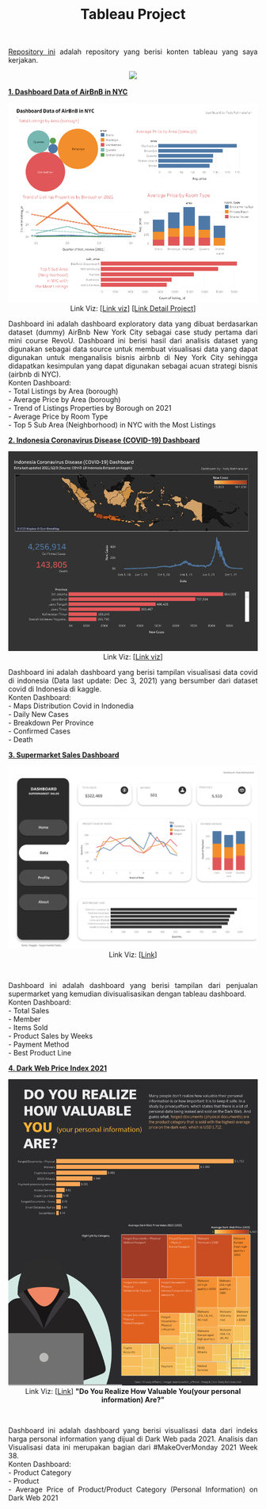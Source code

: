 <br />

<p align="center">
  <b><h1 align="center">Tableau Project</h1></b>
</p>

<br />

<p align="justify">
  <a href="https://github.com/fedyrahmatullah/Tableau/">Repository ini</a> adalah repository yang berisi konten tableau yang saya kerjakan.
</p>

<p align="center">
  <a href='https://public.tableau.com/app/profile/fedy.rahmatullah'><img src="https://avatars.githubusercontent.com/u/828667?s=200&v=4"></a>
</p>

<p align="justify">
  <b><a href="https://github.com/fedyrahmatullah/Dashboard-Data-of-NYC-Airbnb">1. Dashboard Data of AirBnB in NYC</a></b>
</p>
<p align="center">
  <a href='https://public.tableau.com/app/profile/fedy.rahmatullah/viz/DashboardDataofAirBnBinNYC/ExploratoryDataofAirbnbNY'><img src="https://github.com/fedyrahmatullah/Dashboard-Data-of-NYC-Airbnb/blob/main/IMG/Exploratory%20Data%20of%20Airbnb%20NY.png?raw=true"></a>
  Link Viz: [<a href="https://public.tableau.com/app/profile/fedy.rahmatullah/viz/DashboardDataofAirBnBinNYC/ExploratoryDataofAirbnbNY">Link viz</a>]
  [<a href="https://www.linkedin.com/posts/fedyrahmatullah_exploratory-data-on-airbnb-in-nyc-activity-6917433943877193728-zYmM?utm_source=linkedin_share&utm_medium=android_app">Link Detail Project</a>]
</p>
<p align="justify">
  Dashboard ini adalah dashboard exploratory data yang dibuat berdasarkan dataset (dummy) AirBnb New York City sebagai case study pertama dari mini course RevoU.
  Dashboard ini berisi hasil dari analisis dataset yang digunakan sebagai data source untuk membuat visualisasi data yang dapat digunakan untuk menganalisis bisnis airbnb di Ney York City sehingga didapatkan kesimpulan yang dapat digunakan sebagai acuan strategi bisnis (airbnb di NYC).<br>
Konten Dashboard:<br>
- Total Listings by Area (borough)<br>
-  Average Price by Area (borough)<br>
- Trend of Listings Properties by Borough on 2021<br>
- Average Price by Room Type<br>
- Top 5 Sub Area (Neighborhood) in NYC with the Most Listings<br>
</p>

<p align="justify">
  <b><a href="https://github.com/fedyrahmatullah/Indonesia-Covid-Dashboard-Tableau">2. Indonesia Coronavirus Disease (COVID-19) Dashboard</a></b>
</p>
<p align="center">
  <a href='https://public.tableau.com/app/profile/fedy.rahmatullah/viz/IndonesiaCoronavirusDiseaseCOVID-19Dashboard/Covid-19Dashboard'><img src="https://github.com/fedyrahmatullah/Indonesia-Covid-Dashboard-Tableau/blob/main/Covid-19%20Dashboard%20dark.png?raw=true"></a>
  Link Viz: [<a href="https://public.tableau.com/app/profile/fedy.rahmatullah/viz/IndonesiaCoronavirusDiseaseCOVID-19Dashboard/Covid-19Dashboard">Link viz</a>]
</p>
<p align="justify">
  Dashboard ini adalah dashboard yang berisi tampilan visualisasi data covid di indonesia (Data last update: Dec 3, 2021) yang bersumber dari dataset covid di Indonesia di kaggle.<br>
Konten Dashboard:<br>
- Maps Distribution Covid in Indonedia<br>
- Daily New Cases<br>
- Breakdown Per Province<br>
- Confirmed Cases<br>
- Death<br>
</p>

<p align="justify">
  <b><a href="https://github.com/fedyrahmatullah/Tableau/tree/main/Supermarket%20Sales">3. Supermarket Sales Dashboard</a></b>
</p>
<p align="center">
  <a href='https://public.tableau.com/app/profile/fedy.rahmatullah/viz/DashboardTesting_16492927591580/SALESDASHBOARD'><img src="https://github.com/fedyrahmatullah/Tableau/blob/main/Supermarket%20Sales/SALES%20DASHBOARD.png?raw=true"></a>
  <br>
  Link Viz: [<a href="https://public.tableau.com/app/profile/fedy.rahmatullah/viz/DashboardTesting_16492927591580/SALESDASHBOARD">Link</a>]
</p>
<br>
<p align="justify">
  Dashboard ini adalah dashboard yang berisi tampilan dari penjualan supermarket yang kemudian divisualisasikan dengan tableau dashboard.<br>
Konten Dashboard:<br>
- Total Sales <br>
- Member<br>
- Items Sold<br>
- Product Sales by Weeks<br>
- Payment Method<br>
- Best Product Line<br>
</p>

<p align="justify">
  <b><a href="https://github.com/fedyrahmatullah/Tableau/tree/main/MOM%202021W38%20Dark%20Web%20Price%20Index%202021">4. Dark Web Price Index 2021</a></b>
</p>
<p align="center">
  <a href='https://public.tableau.com/app/profile/fedy.rahmatullah/viz/HowValuableYouYourPersonalInformationAre-MakeOverMonday2021W38/HowValuableYouAre'><img src="https://github.com/fedyrahmatullah/Tableau/blob/main/MOM%202021W38%20Dark%20Web%20Price%20Index%202021/IMG/How%20Valuable%20You%20Are.png?raw=true"></a>
  <br>
  Link Viz: [<a href="https://public.tableau.com/app/profile/fedy.rahmatullah/viz/HowValuableYouYourPersonalInformationAre-MakeOverMonday2021W38/HowValuableYouAre">Link</a>]
  <b>"Do You Realize How Valuable You(your personal information) Are?"</b>
</p>
<br>
<p align="justify">
  Dashboard ini adalah dashboard yang berisi visualisasi data dari indeks harga personal information yang dijual di Dark Web pada 2021. Analisis dan Visualisasi data ini merupakan bagian dari #MakeOverMonday 2021 Week 38.<br>
Konten Dashboard:<br>
- Product Category <br>
- Product<br>
- Average Price of Product/Product Category (Personal Information) on Dark Web 2021<br>

</p>
